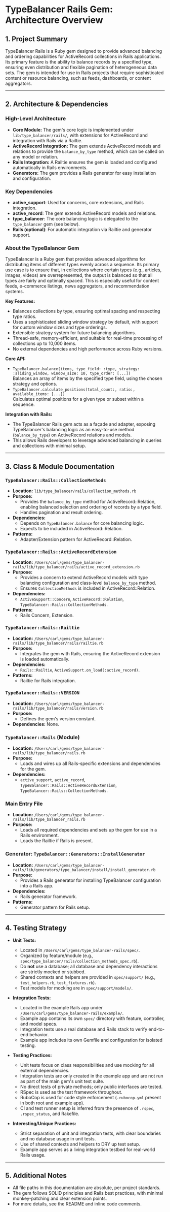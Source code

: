 # TypeBalancer Rails Gem: Architecture Overview

## 1. Project Summary

TypeBalancer Rails is a Ruby gem designed to provide advanced balancing and ordering capabilities for ActiveRecord collections in Rails applications. Its primary feature is the ability to balance records by a specified type, ensuring even distribution and flexible pagination of heterogeneous data sets. The gem is intended for use in Rails projects that require sophisticated content or resource balancing, such as feeds, dashboards, or content aggregators.

---

## 2. Architecture & Dependencies

### High-Level Architecture
- **Core Module:** The gem's core logic is implemented under `lib/type_balancer/rails/`, with extensions for ActiveRecord and integration with Rails via a Railtie.
- **ActiveRecord Integration:** The gem extends ActiveRecord models and relations to provide the `balance_by_type` method, which can be called on any model or relation.
- **Rails Integration:** A Railtie ensures the gem is loaded and configured automatically in Rails environments.
- **Generators:** The gem provides a Rails generator for easy installation and configuration.

### Key Dependencies
- **active_support**: Used for concerns, core extensions, and Rails integration.
- **active_record**: The gem extends ActiveRecord models and relations.
- **type_balancer**: The core balancing logic is delegated to the `type_balancer` gem (see below).
- **Rails (optional)**: For automatic integration via Railtie and generator support.

### About the TypeBalancer Gem

TypeBalancer is a Ruby gem that provides advanced algorithms for distributing items of different types evenly across a sequence. Its primary use case is to ensure that, in collections where certain types (e.g., articles, images, videos) are overrepresented, the output is balanced so that all types are fairly and optimally spaced. This is especially useful for content feeds, e-commerce listings, news aggregators, and recommendation systems.

**Key Features:**
- Balances collections by type, ensuring optimal spacing and respecting type ratios.
- Uses a sophisticated sliding window strategy by default, with support for custom window sizes and type orderings.
- Extensible strategy system for future balancing algorithms.
- Thread-safe, memory-efficient, and suitable for real-time processing of collections up to 10,000 items.
- No external dependencies and high performance across Ruby versions.

**Core API:**
- `TypeBalancer.balance(items, type_field: :type, strategy: :sliding_window, window_size: 10, type_order: [...])`  
  Balances an array of items by the specified type field, using the chosen strategy and options.
- `TypeBalancer.calculate_positions(total_count:, ratio:, available_items: [...])`  
  Calculates optimal positions for a given type or subset within a sequence.

**Integration with Rails:**
- The TypeBalancer Rails gem acts as a façade and adapter, exposing TypeBalancer's balancing logic as an easy-to-use method (`balance_by_type`) on ActiveRecord relations and models.
- This allows Rails developers to leverage advanced balancing in queries and collections with minimal setup.

---

## 3. Class & Module Documentation

### `TypeBalancer::Rails::CollectionMethods`
- **Location:** `lib/type_balancer/rails/collection_methods.rb`
- **Purpose:**
  - Provides the `balance_by_type` method for ActiveRecord::Relation, enabling balanced selection and ordering of records by a type field.
  - Handles pagination and result ordering.
- **Dependencies:**
  - Depends on `TypeBalancer.balance` for core balancing logic.
  - Expects to be included in ActiveRecord::Relation.
- **Patterns:**
  - Adapter/Extension pattern for ActiveRecord::Relation.

### `TypeBalancer::Rails::ActiveRecordExtension`
- **Location:** `/Users/carl/gems/type_balancer-rails/lib/type_balancer/rails/active_record_extension.rb`
- **Purpose:**
  - Provides a concern to extend ActiveRecord models with type balancing configuration and class-level `balance_by_type` method.
  - Ensures `CollectionMethods` is included in ActiveRecord::Relation.
- **Dependencies:**
  - `ActiveSupport::Concern`, `ActiveRecord::Relation`, `TypeBalancer::Rails::CollectionMethods`.
- **Patterns:**
  - Rails Concern, Extension.

### `TypeBalancer::Rails::Railtie`
- **Location:** `/Users/carl/gems/type_balancer-rails/lib/type_balancer/rails/railtie.rb`
- **Purpose:**
  - Integrates the gem with Rails, ensuring the ActiveRecord extension is loaded automatically.
- **Dependencies:**
  - `Rails::Railtie`, `ActiveSupport.on_load(:active_record)`.
- **Patterns:**
  - Railtie for Rails integration.

### `TypeBalancer::Rails::VERSION`
- **Location:** `/Users/carl/gems/type_balancer-rails/lib/type_balancer/rails/version.rb`
- **Purpose:**
  - Defines the gem's version constant.
- **Dependencies:** None.

### `TypeBalancer::Rails` (Module)
- **Location:** `/Users/carl/gems/type_balancer-rails/lib/type_balancer/rails.rb`
- **Purpose:**
  - Loads and wires up all Rails-specific extensions and dependencies for the gem.
- **Dependencies:**
  - `active_support`, `active_record`, `TypeBalancer::Rails::ActiveRecordExtension`, `TypeBalancer::Rails::CollectionMethods`.

### Main Entry File
- **Location:** `/Users/carl/gems/type_balancer-rails/lib/type_balancer_rails.rb`
- **Purpose:**
  - Loads all required dependencies and sets up the gem for use in a Rails environment.
  - Loads the Railtie if Rails is present.

### Generator: `TypeBalancer::Generators::InstallGenerator`
- **Location:** `/Users/carl/gems/type_balancer-rails/lib/generators/type_balancer/install/install_generator.rb`
- **Purpose:**
  - Provides a Rails generator for installing TypeBalancer configuration into a Rails app.
- **Dependencies:**
  - Rails generator framework.
- **Patterns:**
  - Generator pattern for Rails setup.

---

## 4. Testing Strategy

- **Unit Tests:**
  - Located in `/Users/carl/gems/type_balancer-rails/spec/`.
  - Organized by feature/module (e.g., `spec/type_balancer/rails/collection_methods_spec.rb`).
  - Do **not** use a database; all database and dependency interactions are strictly mocked or stubbed.
  - Shared contexts and helpers are provided in `spec/support/` (e.g., `test_helpers.rb`, `test_fixtures.rb`).
  - Test models for mocking are in `spec/support/models/`.

- **Integration Tests:**
  - Located in the example Rails app under `/Users/carl/gems/type_balancer-rails/example/`.
  - Example app contains its own `spec/` directory with feature, controller, and model specs.
  - Integration tests use a real database and Rails stack to verify end-to-end behavior.
  - Example app includes its own Gemfile and configuration for isolated testing.

- **Testing Practices:**
  - Unit tests focus on class responsibilities and use mocking for all external dependencies.
  - Integration tests are only created in the example app and are not run as part of the main gem's unit test suite.
  - No direct tests of private methods; only public interfaces are tested.
  - RSpec is used as the test framework throughout.
  - RuboCop is used for code style enforcement (`.rubocop.yml` present in both root and example app).
  - CI and test runner setup is inferred from the presence of `.rspec`, `.rspec_status`, and Rakefile.

- **Interesting/Unique Practices:**
  - Strict separation of unit and integration tests, with clear boundaries and no database usage in unit tests.
  - Use of shared contexts and helpers to DRY up test setup.
  - Example app serves as a living integration testbed for real-world Rails usage.

---

## 5. Additional Notes
- All file paths in this documentation are absolute, per project standards.
- The gem follows SOLID principles and Rails best practices, with minimal monkey-patching and clear extension points.
- For more details, see the README and inline code comments. 